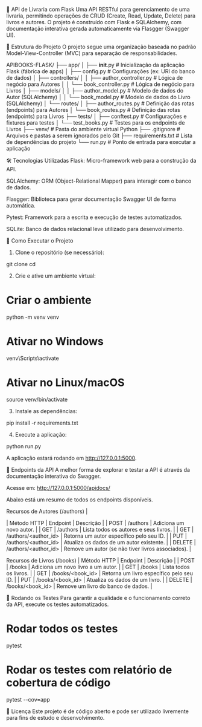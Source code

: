 📖 API de Livraria com Flask
Uma API RESTful para gerenciamento de uma livraria, permitindo operações de CRUD (Create, Read, Update, Delete) para livros e autores. O projeto é construído com Flask e SQLAlchemy, com documentação interativa gerada automaticamente via Flasgger (Swagger UI).

📁 Estrutura do Projeto
O projeto segue uma organização baseada no padrão Model-View-Controller (MVC) para separação de responsabilidades.

APIBOOKS-FLASK/
├── app/
│   ├── __init__.py           # Inicialização da aplicação Flask (fábrica de apps)
│   ├── config.py             # Configurações (ex: URI do banco de dados)
│   ├── controllers/
│   │   ├── author_controller.py  # Lógica de negócio para Autores
│   │   └── book_controller.py    # Lógica de negócio para Livros
│   ├── models/
│   │   ├── author_model.py     # Modelo de dados do Autor (SQLAlchemy)
│   │   └── book_model.py       # Modelo de dados do Livro (SQLAlchemy)
│   └── routes/
│       ├── author_routes.py    # Definição das rotas (endpoints) para Autores
│       └── book_routes.py      # Definição das rotas (endpoints) para Livros
├── tests/
│   ├── conftest.py           # Configurações e fixtures para testes
│   └── test_books.py         # Testes para os endpoints de Livros
├── venv/                     # Pasta do ambiente virtual Python
├── .gitignore                # Arquivos e pastas a serem ignorados pelo Git
├── requirements.txt          # Lista de dependências do projeto
└── run.py                    # Ponto de entrada para executar a aplicação


🛠️ Tecnologias Utilizadas
Flask: Micro-framework web para a construção da API.

SQLAlchemy: ORM (Object-Relational Mapper) para interagir com o banco de dados.

Flasgger: Biblioteca para gerar documentação Swagger UI de forma automática.

Pytest: Framework para a escrita e execução de testes automatizados.

SQLite: Banco de dados relacional leve utilizado para desenvolvimento.

🚀 Como Executar o Projeto
1. Clone o repositório (se necessário):

git clone <url-do-seu-repositorio>
cd <nome-da-pasta-do-projeto>


2. Crie e ative um ambiente virtual:

# Criar o ambiente
python -m venv venv

# Ativar no Windows
venv\Scripts\activate

# Ativar no Linux/macOS
source venv/bin/activate


3. Instale as dependências:

pip install -r requirements.txt


4. Execute a aplicação:

python run.py


A aplicação estará rodando em http://127.0.0.1:5000.

📘 Endpoints da API
A melhor forma de explorar e testar a API é através da documentação interativa do Swagger.

Acesse em: http://127.0.0.1:5000/apidocs/

Abaixo está um resumo de todos os endpoints disponíveis.

Recursos de Autores (/authors)
|

| Método HTTP | Endpoint | Descrição |
| POST | /authors | Adiciona um novo autor. |
| GET | /authors | Lista todos os autores e seus livros. |
| GET | /authors/<author_id> | Retorna um autor específico pelo seu ID. |
| PUT | /authors/<author_id> | Atualiza os dados de um autor existente. |
| DELETE | /authors/<author_id> | Remove um autor (se não tiver livros associados). |

Recursos de Livros (/books)
| Método HTTP | Endpoint | Descrição |
| POST | /books | Adiciona um novo livro a um autor. |
| GET | /books | Lista todos os livros. |
| GET | /books/<book_id> | Retorna um livro específico pelo seu ID. |
| PUT | /books/<book_id> | Atualiza os dados de um livro. |
| DELETE | /books/<book_id> | Remove um livro do banco de dados. |

🧪 Rodando os Testes
Para garantir a qualidade e o funcionamento correto da API, execute os testes automatizados.

# Rodar todos os testes
pytest

# Rodar os testes com relatório de cobertura de código
pytest --cov=app


📄 Licença
Este projeto é de código aberto e pode ser utilizado livremente para fins de estudo e desenvolvimento.
